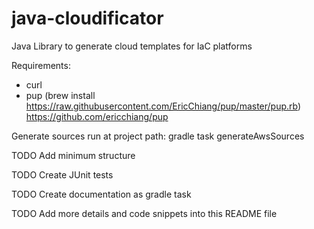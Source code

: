 # java-cloudificator
Java Library to generate cloud templates for IaC platforms

Requirements:
- curl 
- pup (brew install https://raw.githubusercontent.com/EricChiang/pup/master/pup.rb) https://github.com/ericchiang/pup

Generate sources run at project path:
gradle task generateAwsSources

TODO Add minimum structure

TODO Create JUnit tests

TODO Create documentation as gradle task

TODO Add more details and code snippets into this README file
